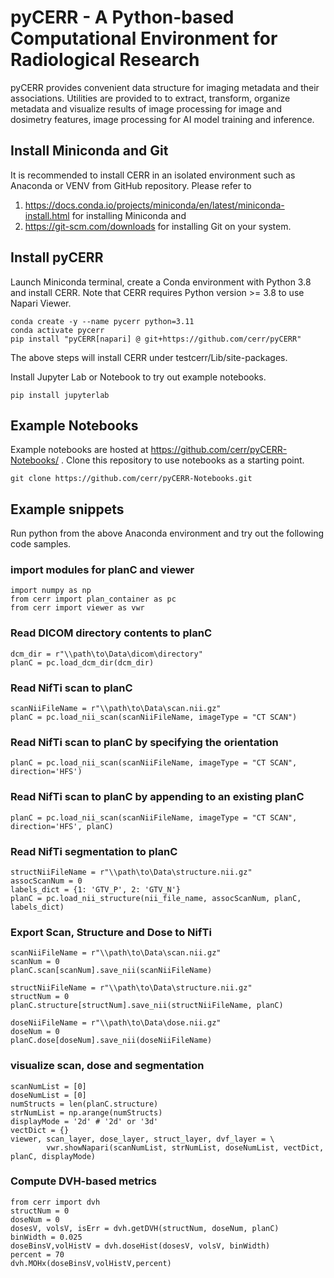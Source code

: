 # pyCERR - A Python-based Computational Environment for Radiological Research

pyCERR provides convenient data structure for imaging metadata and their associations. Utilities are provided to to extract, transform, organize metadata and visualize results of image processing for image and dosimetry features, image processing for AI model training and inference.

## Install Miniconda and Git
It is recommended to install CERR in an isolated environment such as Anaconda or VENV from GitHub repository. Please refer to 
1. https://docs.conda.io/projects/miniconda/en/latest/miniconda-install.html for installing Miniconda and 
2. https://git-scm.com/downloads for installing Git on your system.

## Install pyCERR

Launch Miniconda terminal, create a Conda environment with Python 3.8 and install CERR. Note that CERR requires Python version >= 3.8 to use Napari Viewer.
````
conda create -y --name pycerr python=3.11
conda activate pycerr
pip install "pyCERR[napari] @ git+https://github.com/cerr/pyCERR"
````    
The above steps will install CERR under testcerr/Lib/site-packages. 

Install Jupyter Lab or Notebook to try out example notebooks.
````
pip install jupyterlab
````

## Example Notebooks
Example notebooks are hosted at https://github.com/cerr/pyCERR-Notebooks/ . Clone this repository to use notebooks as a starting point.
````
git clone https://github.com/cerr/pyCERR-Notebooks.git
````

## Example snippets

Run python from the above Anaconda environment and try out the following code samples.

### import modules for planC and viewer
    import numpy as np
    from cerr import plan_container as pc
    from cerr import viewer as vwr

### Read DICOM directory contents to planC
    dcm_dir = r"\\path\to\Data\dicom\directory"
    planC = pc.load_dcm_dir(dcm_dir)
    
### Read NifTi scan to planC
    scanNiiFileName = r"\\path\to\Data\scan.nii.gz"
    planC = pc.load_nii_scan(scanNiiFileName, imageType = "CT SCAN")

### Read NifTi scan to planC by specifying the orientation
    planC = pc.load_nii_scan(scanNiiFileName, imageType = "CT SCAN", direction='HFS')

### Read NifTi scan to planC by appending to an existing planC
    planC = pc.load_nii_scan(scanNiiFileName, imageType = "CT SCAN", direction='HFS', planC)
    
### Read NifTi segmentation to planC
    structNiiFileName = r"\\path\to\Data\structure.nii.gz"
    assocScanNum = 0
    labels_dict = {1: 'GTV_P', 2: 'GTV_N'}
    planC = pc.load_nii_structure(nii_file_name, assocScanNum, planC, labels_dict)

### Export Scan, Structure and Dose to NifTi
    scanNiiFileName = r"\\path\to\Data\scan.nii.gz"
    scanNum = 0
    planC.scan[scanNum].save_nii(scanNiiFileName)
    
    structNiiFileName = r"\\path\to\Data\structure.nii.gz"
    structNum = 0
    planC.structure[structNum].save_nii(structNiiFileName, planC)    
    
    doseNiiFileName = r"\\path\to\Data\dose.nii.gz"
    doseNum = 0
    planC.dose[doseNum].save_nii(doseNiiFileName)
    

### visualize scan, dose and segmentation    
    scanNumList = [0]
    doseNumList = [0]
    numStructs = len(planC.structure)
    strNumList = np.arange(numStructs)
    displayMode = '2d' # '2d' or '3d'
    vectDict = {}
    viewer, scan_layer, dose_layer, struct_layer, dvf_layer = \
            vwr.showNapari(scanNumList, strNumList, doseNumList, vectDict, planC, displayMode)
            

### Compute DVH-based metrics
    from cerr import dvh
    structNum = 0
    doseNum = 0
    dosesV, volsV, isErr = dvh.getDVH(structNum, doseNum, planC)
    binWidth = 0.025
    doseBinsV,volHistV = dvh.doseHist(dosesV, volsV, binWidth)
    percent = 70
    dvh.MOHx(doseBinsV,volHistV,percent)
